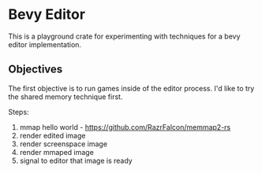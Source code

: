 # Bevy Editor


This is a playground crate for experimenting with techniques for a bevy editor implementation.

## Objectives

The first objective is to run games inside of the editor process. I'd like to try the shared memory technique first.

Steps:
1. mmap hello world - https://github.com/RazrFalcon/memmap2-rs
2. render edited image
3. render screenspace image
4. render mmaped image
5. signal to editor that image is ready